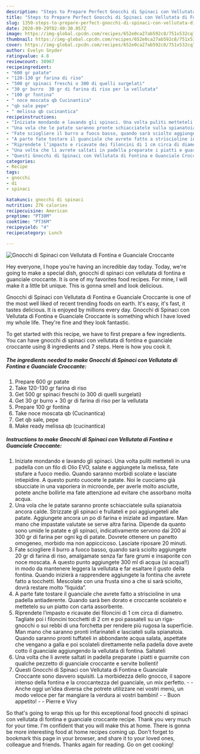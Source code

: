 ```yaml
---
description: "Steps to Prepare Perfect Gnocchi di Spinaci con Vellutata di Fontina e Guanciale Croccante"
title: "Steps to Prepare Perfect Gnocchi di Spinaci con Vellutata di Fontina e Guanciale Croccante"
slug: 1350-steps-to-prepare-perfect-gnocchi-di-spinaci-con-vellutata-di-fontina-e-guanciale-croccante
date: 2020-09-29T02:49:30.057Z
image: https://img-global.cpcdn.com/recipes/652e0ca27ab592c8/751x532cq70/gnocchi-di-spinaci-con-vellutata-di-fontina-e-guanciale-croccante-recipe-main-photo.jpg
thumbnail: https://img-global.cpcdn.com/recipes/652e0ca27ab592c8/751x532cq70/gnocchi-di-spinaci-con-vellutata-di-fontina-e-guanciale-croccante-recipe-main-photo.jpg
cover: https://img-global.cpcdn.com/recipes/652e0ca27ab592c8/751x532cq70/gnocchi-di-spinaci-con-vellutata-di-fontina-e-guanciale-croccante-recipe-main-photo.jpg
author: Evelyn Snyder
ratingvalue: 4.8
reviewcount: 30967
recipeingredient:
- "600 gr patate"
- "120-130 gr farina di riso"
- "500 gr spinaci freschi o 300 di quelli surgelati"
- "30 gr burro  30 gr di farina di riso per la vellutata"
- "100 gr fontina"
- " noce moscata qb Cucinantica"
- "qb sale pepe"
- " melissa qb cucinantica"
recipeinstructions:
- "Iniziate mondando e lavando gli spinaci. Una volta puliti metteteli in una padella con un filo di Olio EVO, salate e aggiungete la melissa, fate stufare a fuoco medio. Quando saranno morbidi scolate e lasciate intiepidire. A questo punto cuocete le patate. Noi le cuociamo già sbucciate in una vaporiera in microonde, per averle molto asciutte, potete anche bollirle ma fate attenzione ad evitare che assorbano molta acqua."
- "Una vola che le patate saranno pronte schiacciatele sulla spianatoia ancora calde. Strizzate gli spinaci e frullateli e poi aggiungeteli alle patate. Aggiungete ancora un po di farina e iniziate ad impastare. Man mano che impastate valutate se serve altra farina. Dipende da quanto sono umide le patate e gli spinaci, indicativamente servono dai 200 ai 300 gr di farina per ogni kg di patate. Dovrete ottenere un panetto omogeneo, morbido ma non appiccicoso. Lasciate riposare 20 minuti."
- "Fate sciogliere il burro a fuoco basso, quando sarà sciolto aggiungete 20 gr di farina di riso, amalgamate senza far fare grumi e insaporite con noce moscata. A questo punto aggiungete 300 ml di acqua (si acqua!!) in modo da mantenere leggera la vellutata e far esaltare il gusto della fontina. Quando inizierà a rapprendere aggiungete la fontina che avrete fatto a tocchetti. Mescolate con una frusta sino a che si sarà sciolto, dovrà restare molto “liquida”."
- "A parte fate tostare il guanciale che avrete fatto a striscioline in una padella antiaderente. Quando sarà ben dorato e croccante scolatelo e mettetelo su un piatto con carta assorbente."
- "Riprendete l’impasto e ricavate dei filoncini di 1 cm circa di diametro. Tagliate poi i filoncini tocchetti di 2 cm e poi passateli su un riga-gnocchi o sui rebbi di una forchetta per rendere più rugosa la superficie. Man mano che saranno pronti infarinateli e lasciateli sulla spianatoia. Quando saranno pronti tuffateli in abbondante acqua salata, aspettate che vengano a galla e poi scolateli direttamente nella padella dove avete cotto il guanciale aggiungendo la vellutata di fontina. Saltateli"
- "Una volta che li avrete saltati in padella preparate i piatti e guarnite con qualche pezzetto di guanciale croccante e servite bollenti!"
- "Questi Gnocchi di Spinaci con Vellutata di Fontina e Guanciale Croccante sono davvero squisiti. La morbidezza dello gnocco, il sapore intenso della fontina e la croccantezza del guanciale, un mix perfetto.  Anche oggi un’idea diversa che potrete utilizzare nei vostri menù, un modo veloce per far mangiare la verdura ai vostri bambini!  Buon appetito!  Pierre e Vivy"
categories:
- Recipe
tags:
- gnocchi
- di
- spinaci

katakunci: gnocchi di spinaci 
nutrition: 276 calories
recipecuisine: American
preptime: "PT30M"
cooktime: "PT36M"
recipeyield: "4"
recipecategory: Lunch

---
```



![Gnocchi di Spinaci con Vellutata di Fontina e Guanciale Croccante](https://img-global.cpcdn.com/recipes/652e0ca27ab592c8/751x532cq70/gnocchi-di-spinaci-con-vellutata-di-fontina-e-guanciale-croccante-recipe-main-photo.jpg)

Hey everyone, I hope you're having an incredible day today. Today, we're going to make a special dish, gnocchi di spinaci con vellutata di fontina e guanciale croccante. It is one of my favorites food recipes. For mine, I will make it a little bit unique. This is gonna smell and look delicious.

Gnocchi di Spinaci con Vellutata di Fontina e Guanciale Croccante is one of the most well liked of recent trending foods on earth. It's easy, it's fast, it tastes delicious. It is enjoyed by millions every day. Gnocchi di Spinaci con Vellutata di Fontina e Guanciale Croccante is something which I have loved my whole life. They're fine and they look fantastic.




To get started with this recipe, we have to first prepare a few ingredients. You can have gnocchi di spinaci con vellutata di fontina e guanciale croccante using 8 ingredients and 7 steps. Here is how you cook it.

<!--inarticleads1-->

##### The ingredients needed to make Gnocchi di Spinaci con Vellutata di Fontina e Guanciale Croccante:

1. Prepare 600 gr patate
1. Take 120-130 gr farina di riso
1. Get 500 gr spinaci freschi (o 300 di quelli surgelati)
1. Get 30 gr burro + 30 gr di farina di riso per la vellutata
1. Prepare 100 gr fontina
1. Take  noce moscata qb (Cucinantica)
1. Get qb sale, pepe
1. Make ready  melissa qb (cucinantica)




<!--inarticleads2-->

##### Instructions to make Gnocchi di Spinaci con Vellutata di Fontina e Guanciale Croccante:

1. Iniziate mondando e lavando gli spinaci. Una volta puliti metteteli in una padella con un filo di Olio EVO, salate e aggiungete la melissa, fate stufare a fuoco medio. Quando saranno morbidi scolate e lasciate intiepidire. A questo punto cuocete le patate. Noi le cuociamo già sbucciate in una vaporiera in microonde, per averle molto asciutte, potete anche bollirle ma fate attenzione ad evitare che assorbano molta acqua.
1. Una vola che le patate saranno pronte schiacciatele sulla spianatoia ancora calde. Strizzate gli spinaci e frullateli e poi aggiungeteli alle patate. Aggiungete ancora un po di farina e iniziate ad impastare. Man mano che impastate valutate se serve altra farina. Dipende da quanto sono umide le patate e gli spinaci, indicativamente servono dai 200 ai 300 gr di farina per ogni kg di patate. Dovrete ottenere un panetto omogeneo, morbido ma non appiccicoso. Lasciate riposare 20 minuti.
1. Fate sciogliere il burro a fuoco basso, quando sarà sciolto aggiungete 20 gr di farina di riso, amalgamate senza far fare grumi e insaporite con noce moscata. A questo punto aggiungete 300 ml di acqua (si acqua!!) in modo da mantenere leggera la vellutata e far esaltare il gusto della fontina. Quando inizierà a rapprendere aggiungete la fontina che avrete fatto a tocchetti. Mescolate con una frusta sino a che si sarà sciolto, dovrà restare molto “liquida”.
1. A parte fate tostare il guanciale che avrete fatto a striscioline in una padella antiaderente. Quando sarà ben dorato e croccante scolatelo e mettetelo su un piatto con carta assorbente.
1. Riprendete l’impasto e ricavate dei filoncini di 1 cm circa di diametro. Tagliate poi i filoncini tocchetti di 2 cm e poi passateli su un riga-gnocchi o sui rebbi di una forchetta per rendere più rugosa la superficie. Man mano che saranno pronti infarinateli e lasciateli sulla spianatoia. Quando saranno pronti tuffateli in abbondante acqua salata, aspettate che vengano a galla e poi scolateli direttamente nella padella dove avete cotto il guanciale aggiungendo la vellutata di fontina. Saltateli
1. Una volta che li avrete saltati in padella preparate i piatti e guarnite con qualche pezzetto di guanciale croccante e servite bollenti!
1. Questi Gnocchi di Spinaci con Vellutata di Fontina e Guanciale Croccante sono davvero squisiti. La morbidezza dello gnocco, il sapore intenso della fontina e la croccantezza del guanciale, un mix perfetto. -  - Anche oggi un’idea diversa che potrete utilizzare nei vostri menù, un modo veloce per far mangiare la verdura ai vostri bambini! -  - Buon appetito! -  - Pierre e Vivy




So that's going to wrap this up for this exceptional food gnocchi di spinaci con vellutata di fontina e guanciale croccante recipe. Thank you very much for your time. I'm confident that you will make this at home. There is gonna be more interesting food at home recipes coming up. Don't forget to bookmark this page in your browser, and share it to your loved ones, colleague and friends. Thanks again for reading. Go on get cooking!
